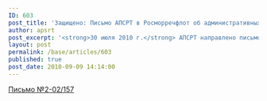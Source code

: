 ```yaml
---
ID: 603
post_title: 'Защищено: Письмо АПСРТ в Росморречфлот об административных барьерах'
author: apsrt
post_excerpt: '<strong>30 июля 2010 г.</strong> АПСРТ направлено письмо в Росморречфлот за №2-02/157 об административных барьерах, мешающих как текущей деятельности предприятий речного транспорта, так и их развитию.'
layout: post
permalink: /base/articles/603
published: true
post_date: 2010-09-09 14:14:00
---
```

<a href="http://www.apsrt.ru/docs/sw11.doc"><span style="text-decoration:underline;">Письмо №2-02/157</span></a>